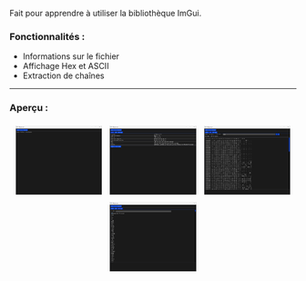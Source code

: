 Fait pour apprendre à utiliser la bibliothèque ImGui.

### Fonctionnalités :
- Informations sur le fichier
- Affichage Hex et ASCII
- Extraction de chaînes

---

### Aperçu :
<div style="text-align: center;">
<img src="./Captures/1.png" width="30%" style="margin: 5px;">  
<img src="./Captures/2.png" width="30%" style="margin: 5px;">  
<img src="./Captures/3.png" width="30%" style="margin: 5px;">  
<img src="./Captures/4.png" width="30%" style="margin: 5px;">  
</div>
